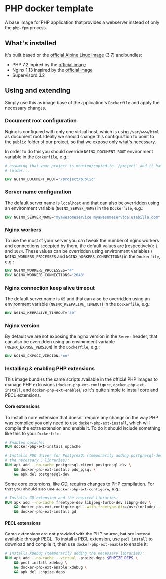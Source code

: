 # PHP docker template

A base image for PHP application that provides a webserver instead of only the
`php-fpm` process.

## What's installed

It's built based on the [official Alpine Linux image](https://hub.docker.com/_/alpine/) (3.7) and bundles:

- PHP 7.2 inpired by the [official image](https://hub.docker.com/_/php/)
- Nginx 1.13 inspired by the [official image](https://hub.docker.com/_/nginx/)
- Supervisord 3.2

## Using and extending

Simply use this as image base of the application's `Dockerfile` and apply the
necessary changes.


### Document root configuration

Nginx is configured with only one virtual host, which is using `/var/www/html`
as document root. Ideally we should change this configuration to point to the
`public` folder of our project, so that we expose only what's necessary.

In order to do this you should override `NGINX_DOCUMENT_ROOT` environment
variable in the `Dockerfile`, e.g.:  

```Dockerfile
# assuming that your project is mounted/copied to `/project` and it has a public
# folder...

ENV NGINX_DOCUMENT_ROOT="/project/public"
```

### Server name configuration 

The default server name is `localhost` and that can also be overridden using an
environment variable (`NGINX_SERVER_NAME`) in the `Dockerfile`, e.g.:  

```Dockerfile
ENV NGINX_SERVER_NAME="myawesomeservice myawesomeservice.usabilla.com"
```

### Nginx workers

To use the most of your server you can tweak the number of nginx workers and
connections accepted by them, the default values are (respectively): `1` and
`1024`. These values can be overridden using environment variables (
`NGINX_WORKERS_PROCESSES` and `NGINX_WORKERS_CONNECTIONS`) in the `Dockerfile`,
e.g.:

```Dockerfile
ENV NGINX_WORKERS_PROCESSES="4"
ENV NGINX_WORKERS_CONNECTIONS="2048"
```

### Nginx connection keep alive timeout

The default server name is `65` and that can also be overridden using an
environment variable (`NGINX_KEEPALIVE_TIMEOUT`) in the `Dockerfile`, e.g.:

```Dockerfile
ENV NGINX_KEEPALIVE_TIMEOUT="30"
```

### Nginx version

By default we are not exposing the nginx version in the `Server` header, that
can also be overridden using an environment variable (`NGINX_EXPOSE_VERSION`)
in the `Dockerfile`, e.g.:

```Dockerfile
ENV NGINX_EXPOSE_VERSION="on"
```

### Installing & enabling PHP extensions

This image bundles the same scripts available in the official PHP images to
manage PHP extensions (`docker-php-ext-configure`, `docker-php-ext-install`, and
`docker-php-ext-enable`), so it's quite simple to install core and PECL
extensions.

#### Core extensions

To install a core extension that doesn't require any change on the way PHP was
compiled you only need to use `docker-php-ext-install`, which will compile the
extra extension and enable it. To do it should include something like this to 
your `Dockerfile`:

```Dockerfile
# Enables opcache:
RUN docker-php-ext-install opcache

# Installs PDO driver for PostgreSQL (temporarily adding postgresql-dev to have
# the necessary C libraries):
RUN apk add --no-cache postgresql-client postgresql-dev \
    && docker-php-ext-install pdo_pgsql \
    && apk del postgresql-dev
```

Some core extensions, like GD, requires changes to PHP compilation. For that you
should also use `docker-php-ext-configure`, e.g.:

```Dockerfile
# Installs GD extension and the required libraries: 
RUN apk add --no-cache freetype-dev libjpeg-turbo-dev libpng-dev \
    && docker-php-ext-configure gd --with-freetype-dir=/usr/include/ --with-jpeg-dir=/usr/include/ \
    && docker-php-ext-install gd
```

#### PECL extensions

Some extensions are not provided with the PHP source, but are instead available
through [PECL](https://pecl.php.net/). To install a PECL extension, use `pecl
install` to download and compile it, then use `docker-php-ext-enable` to enable
it:

```Dockerfile
# Installs XDebug (temporarily adding the necessary libraries):
RUN apk add --no-cache --virtual .phpize-deps $PHPIZE_DEPS \
    && pecl install xdebug \
    && docker-php-ext-enable xdebug \
    && apk del .phpize-deps
```

